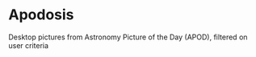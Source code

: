 Apodosis
========

Desktop pictures from Astronomy Picture of the Day (APOD), filtered on user criteria
